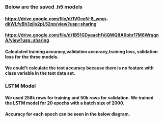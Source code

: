 ### Below are the saved .h5 models
#### https://drive.google.com/file/d/1VGeeN-8_wmp-dkWLfvBh3zjlo2pL52np/view?usp=sharing
#### https://drive.google.com/file/d/1B51GDyaaehfVjQWQ8A6phr17M6WrqqnA/view?usp=sharing


#### Calculated training accuracy,validation accuracy,training loss, validation loss for the three models.
#### We could't calculate the test accuracy because there is no feature with class variable in the test data set.

### LSTM Model
#### We used 258k rows for training and 50k rows for validation. We trained the LSTM model for 20 epochs with a batch size of 2000. 
#### Accuracy for each epoch can be seen in the below diagram.

